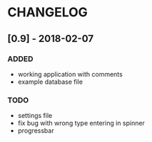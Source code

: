 # CHANGELOG

## [0.9] - 2018-02-07
### ADDED
- working application with comments
- example database file

### TODO
- settings file
- fix bug with wrong type entering in spinner
- progressbar

